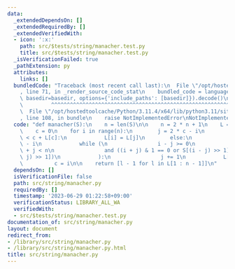 ```yaml
---
data:
  _extendedDependsOn: []
  _extendedRequiredBy: []
  _extendedVerifiedWith:
  - icon: ':x:'
    path: src/$tests/string/manacher.test.py
    title: src/$tests/string/manacher.test.py
  _isVerificationFailed: true
  _pathExtension: py
  attributes:
    links: []
  bundledCode: "Traceback (most recent call last):\n  File \"/opt/hostedtoolcache/Python/3.11.4/x64/lib/python3.11/site-packages/onlinejudge_verify/documentation/build.py\"\
    , line 71, in _render_source_code_stat\n    bundled_code = language.bundle(stat.path,\
    \ basedir=basedir, options={'include_paths': [basedir]}).decode()\n          \
    \         ^^^^^^^^^^^^^^^^^^^^^^^^^^^^^^^^^^^^^^^^^^^^^^^^^^^^^^^^^^^^^^^^^^^^^^^^^^^^^^^^^\n\
    \  File \"/opt/hostedtoolcache/Python/3.11.4/x64/lib/python3.11/site-packages/onlinejudge_verify/languages/python.py\"\
    , line 108, in bundle\n    raise NotImplementedError\nNotImplementedError\n"
  code: "def manacher(S):\n    n = len(S)\n\n    n = 2 * n + 1\n    L = [0] * n\n\n\
    \    c = 0\n    for i in range(n):\n        j = 2 * c - i\n        if i + L[j]\
    \ < c + L[c]:\n            L[i] = L[j]\n        else:\n            j = c + L[c]\
    \ - i\n            while (\n                i - j >= 0\n                and i\
    \ + j < n\n                and ((i + j) & 1 == 0 or S[(i - j) >> 1] == S[(i +\
    \ j) >> 1])\n            ):\n                j += 1\n            L[i] = j\n  \
    \          c = i\n\n    return [l - 1 for l in L[1 : n - 1]]\n"
  dependsOn: []
  isVerificationFile: false
  path: src/string/manacher.py
  requiredBy: []
  timestamp: '2023-06-29 01:22:58+09:00'
  verificationStatus: LIBRARY_ALL_WA
  verifiedWith:
  - src/$tests/string/manacher.test.py
documentation_of: src/string/manacher.py
layout: document
redirect_from:
- /library/src/string/manacher.py
- /library/src/string/manacher.py.html
title: src/string/manacher.py
---
```

